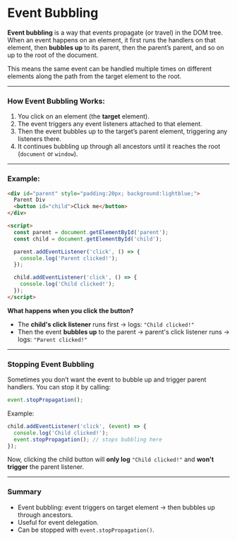# Event Bubbling

**Event bubbling** is a way that events propagate (or travel) in the DOM tree. When an event happens on an element, it first runs the handlers on that element, then **bubbles up** to its parent, then the parent’s parent, and so on up to the root of the document.

This means the same event can be handled multiple times on different elements along the path from the target element to the root.

---

### How Event Bubbling Works:

1. You click on an element (the **target** element).
2. The event triggers any event listeners attached to that element.
3. Then the event bubbles up to the target’s parent element, triggering any listeners there.
4. It continues bubbling up through all ancestors until it reaches the root (`document` or `window`).

---


### Example:

```html
<div id="parent" style="padding:20px; background:lightblue;">
  Parent Div
  <button id="child">Click me</button>
</div>

<script>
  const parent = document.getElementById('parent');
  const child = document.getElementById('child');

  parent.addEventListener('click', () => {
    console.log('Parent clicked!');
  });

  child.addEventListener('click', () => {
    console.log('Child clicked!');
  });
</script>
```

**What happens when you click the button?**

* The **child's click listener** runs first → logs: `"Child clicked!"`
* Then the event **bubbles up** to the parent → parent's click listener runs → logs: `"Parent clicked!"`

---

### Stopping Event Bubbling

Sometimes you don’t want the event to bubble up and trigger parent handlers. You can stop it by calling:

```js
event.stopPropagation();
```

Example:

```js
child.addEventListener('click', (event) => {
  console.log('Child clicked!');
  event.stopPropagation(); // stops bubbling here
});
```

Now, clicking the child button will **only log** `"Child clicked!"` and **won't trigger** the parent listener.

---

### Summary

* Event bubbling: event triggers on target element → then bubbles up through ancestors.
* Useful for event delegation.
* Can be stopped with `event.stopPropagation()`.
